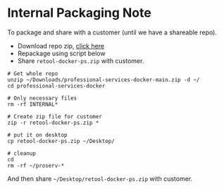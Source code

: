 # Internal Packaging Note

To package and share with a customer (until we have a shareable repo).

* Download repo zip, [click here](https://github.com/tryretool/professional-services-docker/archive/refs/heads/main.zip)
* Repackage using script below
* Share `retool-docker-ps.zip` with customer.

```
# Get whole repo
unzip ~/Downloads/professional-services-docker-main.zip -d ~/
cd professional-services-docker

# Only necessary files
rm -rf INTERNAL* 

# Create zip file for customer
zip -r retool-docker-ps.zip *

# put it on desktop
cp retool-docker-ps.zip ~/Desktop/

# cleanup
cd
rm -rf ~/proserv-*
```

And then share `~/Desktop/retool-docker-ps.zip` with customer.
